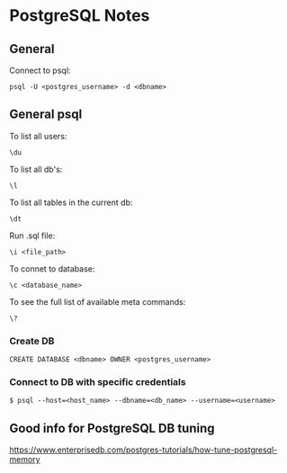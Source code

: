 # PostgreSQL Notes

## General

Connect to psql:

`psql -U <postgres_username> -d <dbname>`

## General psql

To list all users:

`\du`

To list all db's:

`\l`

To list all tables in the current db:

`\dt`

Run .sql file:

`\i <file_path>`

To connet to database:

`\c <database_name>`

To see the full list of available meta commands:

`\?`

### Create DB

`CREATE DATABASE <dbname> OWNER <postgres_username>`

### Connect to DB with specific credentials

`$ psql --host=<host_name> --dbname=<db_name> --username=<username>`

## Good info for PostgreSQL DB tuning

https://www.enterprisedb.com/postgres-tutorials/how-tune-postgresql-memory
